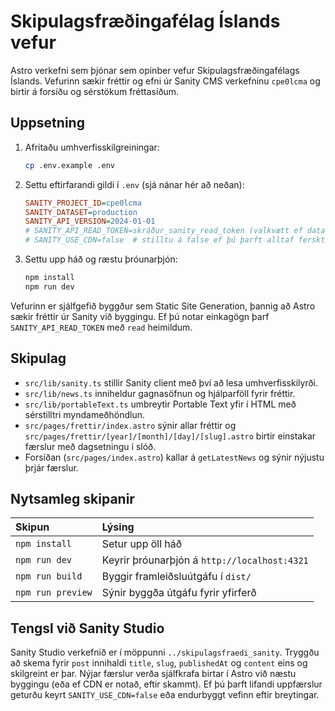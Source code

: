 # Skipulagsfræðingafélag Íslands vefur

Astro verkefni sem þjónar sem opinber vefur Skipulagsfræðingafélags Íslands. Vefurinn sækir fréttir og efni úr Sanity CMS verkefninu `cpe0lcma` og birtir á forsíðu og sérstökum fréttasíðum.

## Uppsetning

1. Afritaðu umhverfisskilgreiningar:

   ```sh
   cp .env.example .env
   ```

2. Settu eftirfarandi gildi í `.env` (sjá nánar hér að neðan):

   ```ini
   SANITY_PROJECT_ID=cpe0lcma
   SANITY_DATASET=production
   SANITY_API_VERSION=2024-01-01
   # SANITY_API_READ_TOKEN=skráður_sanity_read_token (valkvætt ef dataset er lokað)
   # SANITY_USE_CDN=false  # stilltu á false ef þú þarft alltaf ferskt efni
   ```

3. Settu upp háð og ræstu þróunarþjón:

   ```sh
   npm install
   npm run dev
   ```

Vefurinn er sjálfgefið byggður sem Static Site Generation, þannig að Astro sækir fréttir úr Sanity við byggingu. Ef þú notar einkagögn þarf `SANITY_API_READ_TOKEN` með `read` heimildum.

## Skipulag

- `src/lib/sanity.ts` stillir Sanity client með því að lesa umhverfisskilyrði.
- `src/lib/news.ts` inniheldur gagnasöfnun og hjálparföll fyrir fréttir.
- `src/lib/portableText.ts` umbreytir Portable Text yfir í HTML með sérstilltri myndameðhöndlun.
- `src/pages/frettir/index.astro` sýnir allar fréttir og `src/pages/frettir/[year]/[month]/[day]/[slug].astro` birtir einstakar færslur með dagsetningu í slóð.
- Forsíðan (`src/pages/index.astro`) kallar á `getLatestNews` og sýnir nýjustu þrjár færslur.

## Nytsamleg skipanir

| Skipun            | Lýsing                                      |
| :---------------- | :------------------------------------------- |
| `npm install`     | Setur upp öll háð                            |
| `npm run dev`     | Keyrir þróunarþjón á `http://localhost:4321` |
| `npm run build`   | Byggir framleiðsluútgáfu í `dist/`           |
| `npm run preview` | Sýnir byggða útgáfu fyrir yfirferð           |

## Tengsl við Sanity Studio

Sanity Studio verkefnið er í möppunni `../skipulagsfraedi_sanity`. Tryggðu að skema fyrir `post` innihaldi `title`, `slug`, `publishedAt` og `content` eins og skilgreint er þar. Nýjar færslur verða sjálfkrafa birtar í Astro við næstu byggingu (eða ef CDN er notað, eftir skammt). Ef þú þarft lifandi uppfærslur geturðu keyrt `SANITY_USE_CDN=false` eða endurbyggt vefinn eftir breytingar.